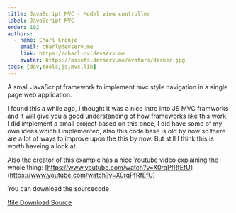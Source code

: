 ```yaml
---
title: JavaScript MVC - Model view controller
label: JavaScript MVC
order: 102
authors:
  - name: Charl Cronje
    email: charl@devserv.me
    link: https://charl-cv.devserv.me
    avatar: https://assets.devserv.me/avatars/darker.jpg
tags: [dev,tools,js,mvc,lib]
---
```


A small JavaScript framework to implement mvc style navigation in a single page web application.

I found this a while ago, I thought it was a nice intro into JS MVC framworks and it will give you a good understanding of how frameworks like this work. I did implement a small project based on this once, I did have some of my own ideas which I implemented, also this code base is old by now so there are a lot of ways to improve upon the this by now. But still I think this is worth haveing a look at. 

Also the creator of this example has a nice Youtube video explaining the whole thing: [https://www.youtube.com/watch?v=X0rqPfRfEfU](https://www.youtube.com/watch?v=X0rqPfRfEfU)

You can download the sourcecode 

[!file Download Source](jsmvc.zip)

